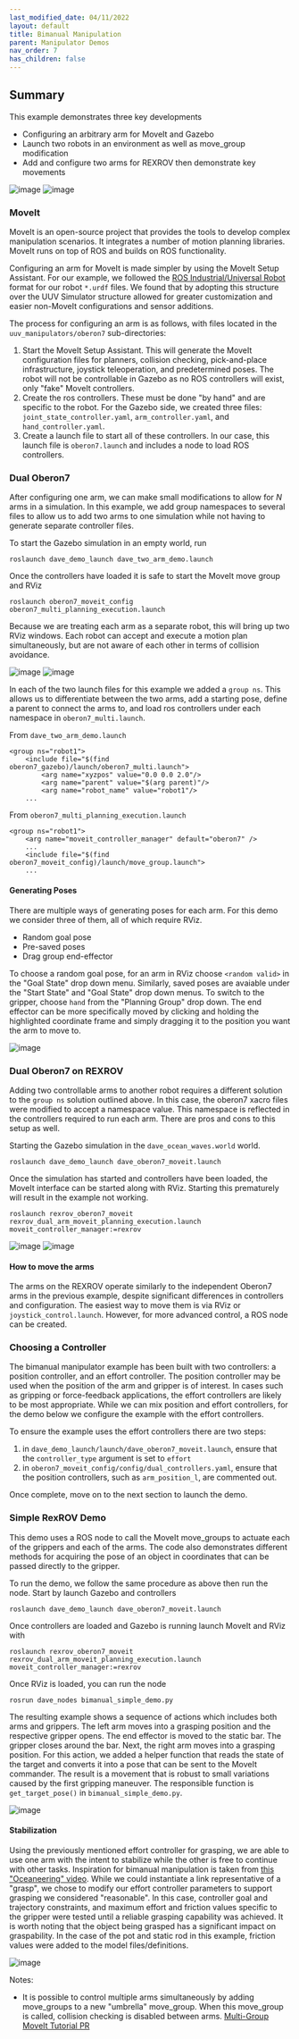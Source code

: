 ```yaml
---
last_modified_date: 04/11/2022
layout: default
title: Bimanual Manipulation
parent: Manipulator Demos
nav_order: 7
has_children: false
---
```


## Summary
This example demonstrates three key developments
- Configuring an arbitrary arm for MoveIt and Gazebo
- Launch two robots in an environment as well as move_group modification
- Add and configure two arms for REXROV then demonstrate key movements

![image](https://user-images.githubusercontent.com/8268930/158883555-5c13c2ad-f80b-4595-b4f2-04ede3b23618.gif)
![image](https://user-images.githubusercontent.com/8268930/158883680-1fadc261-026e-4ef2-aa3a-28af7b43a8f3.gif)

### MoveIt
MoveIt is an open-source project that provides the tools to develop complex manipulation scenarios. It integrates a number of motion planning libraries. MoveIt runs on top of ROS and builds on ROS functionality.

Configuring an arm for MoveIt is made simpler by using the MoveIt Setup Assistant. For our example, we followed the [ROS Industrial/Universal Robot](https://github.com/ros-industrial/universal_robot) format for our robot `*.urdf` files. We found that by adopting this structure over the UUV Simulator structure allowed for greater customization and easier non-MoveIt configurations and sensor additions.

The process for configuring an arm is as follows, with files located in the `uuv_manipulators/oberon7` sub-directories:
1. Start the MoveIt Setup Assistant. This will generate the MoveIt configuration files for planners, collision checking, pick-and-place infrastructure, joystick teleoperation, and predetermined poses. The robot will not be controllable in Gazebo as no ROS controllers will exist, only "fake" MoveIt controllers.
2. Create the ros controllers. These must be done "by hand" and are specific to the robot. For the Gazebo side, we created three files: `joint_state_controller.yaml`, `arm_controller.yaml`, and `hand_controller.yaml`.
3. Create a launch file to start all of these controllers. In our case, this launch file is `oberon7.launch` and includes a node to load ROS controllers.

### Dual Oberon7
After configuring one arm, we can make small modifications to allow for _N_ arms in a simulation. In this example, we add group namespaces to several files to allow us to add two arms to one simulation while not having to generate separate controller files.

To start the Gazebo simulation in an empty world, run

```
roslaunch dave_demo_launch dave_two_arm_demo.launch
```

Once the controllers have loaded it is safe to start the MoveIt move group and RViz

```
roslaunch oberon7_moveit_config oberon7_multi_planning_execution.launch
```

Because we are treating each arm as a separate robot, this will bring up two RViz windows. Each robot can accept and execute a motion plan simultaneously, but are not aware of each other in terms of collision avoidance.


![image](https://user-images.githubusercontent.com/8268930/154535219-23ec0f52-8197-43b8-9cb0-76baf48d3ce0.png)
![image](https://user-images.githubusercontent.com/8268930/154535236-ececfd58-18db-4c67-8210-6fdefacbe407.png)

In each of the two launch files for this example we added a `group ns`. This allows us to differentiate between the two arms, add a starting pose, define a parent to connect the arms to, and load ros controllers under each namespace in `oberon7_multi.launch`.

From `dave_two_arm_demo.launch`

```
<group ns="robot1">
    <include file="$(find oberon7_gazebo)/launch/oberon7_multi.launch">
        <arg name="xyzpos" value="0.0 0.0 2.0"/>
        <arg name="parent" value="$(arg parent)"/>
        <arg name="robot_name" value="robot1"/>
    ...
```

From `oberon7_multi_planning_execution.launch`

```
<group ns="robot1">
    <arg name="moveit_controller_manager" default="oberon7" />
    ...
    <include file="$(find oberon7_moveit_config)/launch/move_group.launch">
    ...
```

#### Generating Poses
There are multiple ways of generating poses for each arm. For this demo we consider three of them, all of which require RViz.

- Random goal pose
- Pre-saved poses
- Drag group end-effector

To choose a random goal pose, for an arm in RViz choose `<random valid>` in the "Goal State" drop down menu. Similarly, saved poses are avaiable under the "Start State" and "Goal State" drop down menus. To switch to the gripper, choose `hand` from the "Planning Group" drop down. The end effector can be more specifically moved by clicking and holding the highlighted coordinate frame and simply dragging it to the position you want the arm to move to.

![image](https://user-images.githubusercontent.com/8268930/155809278-c3cd32ef-4e4a-45c9-8ba9-b6ec4b95fda0.gif)

### Dual Oberon7 on REXROV
Adding two controllable arms to another robot requires a different solution to the `group ns` solution outlined above. In this case, the oberon7 xacro files were modified to accept a namespace value. This namespace is reflected in the controllers required to run each arm. There are pros and cons to this setup as well.

Starting the Gazebo simulation in the `dave_ocean_waves.world` world.

```
roslaunch dave_demo_launch dave_oberon7_moveit.launch
```

Once the simulation has started and controllers have been loaded, the MoveIt interface can be started along with RViz. Starting this prematurely will result in the example not working.

```
roslaunch rexrov_oberon7_moveit rexrov_dual_arm_moveit_planning_execution.launch moveit_controller_manager:=rexrov
```

![image](https://user-images.githubusercontent.com/8268930/154536497-3e6a86dc-c463-436c-ba23-f44beef83aec.png)
![image](https://user-images.githubusercontent.com/8268930/154536507-549f330e-6eb0-4a27-9937-9859da79f5fe.png)

#### How to move the arms
The arms on the REXROV operate similarly to the independent Oberon7 arms in the previous example, despite significant differences in controllers and configuration. The easiest way to move them is via RViz or `joystick_control.launch`. However, for more advanced control, a ROS node can be created.

### Choosing a Controller
The bimanual manipulator example has been built with two controllers: a position controller, and an effort controller. The position controller may be used when the position of the arm and gripper is of interest. In cases such as gripping or force-feedback applications, the effort controllers are likely to be most appropriate. While we can mix position and effort controllers, for the demo below we configure the example with the effort controllers.

To ensure the example uses the effort controllers there are two steps:
1. in `dave_demo_launch/launch/dave_oberon7_moveit.launch`, ensure that the `controller_type` argument is set to `effort`
2. in `oberon7_moveit_config/config/dual_controllers.yaml`, ensure that the position controllers, such as `arm_position_l`, are commented out.

Once complete, move on to the next section to launch the demo.

### Simple RexROV Demo
This demo uses a ROS node to call the MoveIt move_groups to actuate each of the grippers and each of the arms. The code also demonstrates different methods for acquiring the pose of an object in coordinates that can be passed directly to the gripper.

To run the demo, we follow the same procedure as above then run the node. Start by launch Gazebo and controllers

```
roslaunch dave_demo_launch dave_oberon7_moveit.launch
```

Once controllers are loaded and Gazebo is running launch MoveIt and RViz with

```
roslaunch rexrov_oberon7_moveit rexrov_dual_arm_moveit_planning_execution.launch moveit_controller_manager:=rexrov
```

Once RViz is loaded, you can run the node

```
rosrun dave_nodes bimanual_simple_demo.py
```

The resulting example shows a sequence of actions which includes both arms and grippers. The left arm moves into a grasping position and the respective gripper opens. The end effector is moved to the static bar. The gripper closes around the bar. Next, the right arm moves into a grasping position. For this action, we added a helper function that reads the state of the target and converts it into a pose that can be sent to the MoveIt commander. The result is a movement that is robust to small variations caused by the first gripping maneuver. The responsible function is `get_target_pose()` in `bimanual_simple_demo.py`.

![image](https://user-images.githubusercontent.com/8268930/158883555-5c13c2ad-f80b-4595-b4f2-04ede3b23618.gif)

#### Stabilization
Using the previously mentioned effort controller for grasping, we are able to use one arm with the intent to stabilize while the other is free to continue with other tasks. Inspiration for bimanual manipulation is taken from [this "Oceaneering" video](https://www.youtube.com/watch?v=h-ke3Eux_rs&t=47s). While we could instantiate a link representative of a "grasp", we chose to modify our effort controller parameters to support grasping we considered "reasonable". In this case, controller goal and trajectory constraints, and maximum effort and friction values specific to the gripper were tested until a reliable grasping capability was achieved. It is worth noting that the object being grasped has a significant impact on graspability. In the case of the pot and static rod in this example, friction values were added to the model files/definitions.

![image](https://user-images.githubusercontent.com/8268930/158883680-1fadc261-026e-4ef2-aa3a-28af7b43a8f3.gif)

Notes:
- It is possible to control multiple arms simultaneously by adding move_groups to a new "umbrella" move_group. When this move_group is called, collision checking is disabled between arms. [Multi-Group MoveIt Tutorial PR](https://github.com/ros-planning/moveit_tutorials/pull/621)

